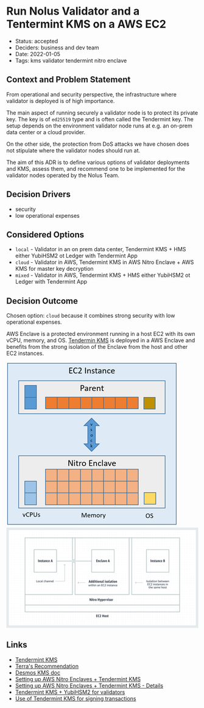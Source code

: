 # Run Nolus Validator and a Tentermint KMS on a AWS EC2

- Status: accepted
- Deciders: business and dev team
- Date: 2022-01-05
- Tags: kms validator tendermint nitro enclave

## Context and Problem Statement
From operational and security perspective, the infrastructure where validator is deployed is of high importance. 

The main aspect of running securely a validator node is to protect its private key. The key is of `ed25519` type and is often called the Tendermint key. The setup depends on the environment validator node runs at e.g. an on-prem data center or a cloud provider.

On the other side, the protection from DoS attacks we have chosen does not stipulate where the validator nodes should run at.

The aim of this ADR is to define various options of validator deployments and KMS, assess them, and recommend one to be implemented for the validator nodes operated by the Nolus Team.

## Decision Drivers <!-- optional -->

- security
- low operational expenses

## Considered Options

- `local` - Validator in an on prem data center, Tendermint KMS + HMS either YubiHSM2 ot Ledger with Tendermint App
- `cloud` - Validator in AWS, Tendermint KMS in AWS Nitro Enclave + AWS KMS for master key decryption
- `mixed` - Validator in AWS, Tendermint KMS + HMS either YubiHSM2 ot Ledger with Tendermint App

## Decision Outcome

Chosen option: `cloud` because it combines strong security with low operational expenses. 

AWS Enclave is a protected environment running in a host EC2 with its own vCPU, memory, and OS. [Tendermin KMS](https://github.com/iqlusioninc/tmkms) is deployed in a AWS Enclave and benefits from the strong isolation of the Enclave from the host and other EC2 instances.

![AWS Enclave Inside](diagrams/AWS_Enclave_Inside.png)
![AWS Enclave isolation](diagrams/AWS_Nitro_Enclaves.png)

## Links <!-- optional -->

- [Tendermint KMS](https://github.com/iqlusioninc/tmkms)
- [Terra's Recommendation](https://docs.terra.money/How-to/Manage-a-Terra-validator/Implement-security.html#manage-digital-keys-with-hsm)
- [Desmos KMS doc](https://docs.desmos.network/next/mainnet/kms/kms/)
- [Setting up AWS Nitro Enclaves + Tendermint KMS](https://crypto.org/docs/getting-started/advanced-tmkms-integration.html#setting-up-aws-nitro-enclaves-tendermint-kms-for-signing-blocks)
- [Setting up AWS Nitro Enclaves + Tendermint KMS - Details](https://github.com/tomtau/tmkms/blob/feature/nitro-enclave/README.nitro.md)
- [Tendermint KMS + YubiHSM2 for validators](https://github.com/iqlusioninc/tmkms/blob/main/README.yubihsm.md)
- [Use of Tendermint KMS for signing transactions](https://github.com/iqlusioninc/tmkms/blob/main/README.txsigner.md)